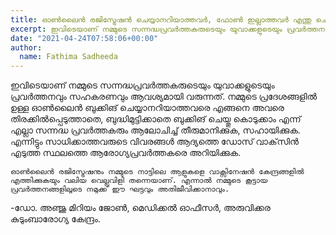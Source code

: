 ```yaml
---
title: ഓൺലൈൻ രജിസ്ട്രേഷൻ ചെയ്യാനറിയാത്തവർ, ഫോൺ ഇല്ലാത്തവർ എന്തു ചെയ്യണം?
excerpt: ഇവിടെയാണ് നമ്മുടെ സന്നദ്ധപ്രവർത്തകരുടെയും യുവാക്കളുടെയും പ്രവർത്തനവും സഹകരണവും ആവശ്യമായി വരുന്നത്. 
date: "2021-04-24T07:58:06+00:00"
author:
  name: Fathima Sadheeda
---
```

ഇവിടെയാണ് നമ്മുടെ സന്നദ്ധപ്രവർത്തകരുടെയും യുവാക്കളുടെയും പ്രവർത്തനവും സഹകരണവും ആവശ്യമായി വരുന്നത്. നമ്മുടെ പ്രദേശങ്ങളിൽ ഉള്ള ഓൺലൈൻ ബുക്കിങ് ചെയ്യാനറിയാത്തവരെ എങ്ങനെ അവരെ തിരക്കിൽപ്പെടുത്താതെ, ബുദ്ധിമുട്ടിക്കാതെ ബുക്കിങ് ചെയ്തു കൊടുക്കാം എന്ന് എല്ലാ സന്നദ്ധ പ്രവർത്തകരും ആലോചിച്ച് തീരുമാനിക്കുക, സഹായിക്കുക. എന്നിട്ടും സാധിക്കാത്തവരുടെ വിവരങ്ങൾ ആദ്യത്തെ ഡോസ് വാക്‌സിൻ എടുത്ത സ്ഥലത്തെ  ആരോഗ്യപ്രവർത്തകരെ അറിയിക്കുക. 

	ഓൺലൈൻ രജിസ്ട്രേഷനും നമ്മുടെ നാട്ടിലെ ആളുകളെ വാക്സിനേഷൻ കേന്ദ്രങ്ങളിൽ എത്തിക്കുകയും വലിയ വെല്ലുവിളി തന്നെയാണ്. എന്നാൽ നമ്മുടെ കൂട്ടായ പ്രവർത്തനങ്ങളിലൂടെ നമുക്ക് ഈ ഘട്ടവും അതിജീവിക്കാനാവും.


-ഡോ. അഞ്ജു മിറിയം ജോൺ, മെഡിക്കൽ ഓഫീസർ, അരുവിക്കര കുടുംബാരോഗ്യ കേന്ദ്രം.

